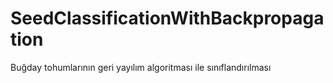 # SeedClassificationWithBackpropagation
Buğday tohumlarının geri yayılım algoritması ile sınıflandırılması
